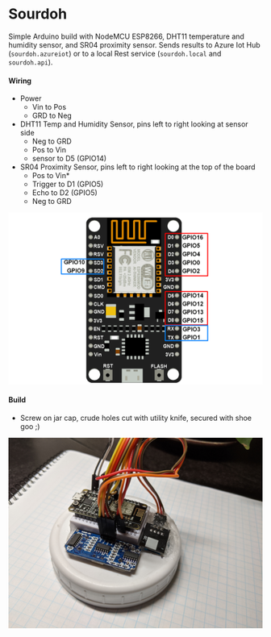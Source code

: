 # Sourdoh
Simple Arduino build with NodeMCU ESP8266, DHT11 temperature and humidity sensor, and SR04 proximity sensor. 
Sends results to Azure Iot Hub (`sourdoh.azureiot`) or to a local Rest service (`sourdoh.local` and `sourdoh.api`).

#### Wiring
* Power
  * Vin to Pos
  * GRD to Neg
* DHT11 Temp and Humidity Sensor, pins left to right looking at sensor side
  * Neg to GRD 
  * Pos to Vin
  * sensor to D5 (GPIO14)
* SR04 Proximity Sensor, pins left to right looking at the top of the board
  * Pos to Vin*
  * Trigger to D1 (GPIO5)
  * Echo to D2 (GPIO5)
  * Neg to GRD
  
![NodeMCU ESP8266](https://github.com/jeffbrock/sourdoh/blob/master/readme/NodeMCU%20GPIOs.png?raw=true)

#### Build
* Screw on jar cap, crude holes cut with utility knife, secured with shoe goo ;)

![Build](https://github.com/jeffbrock/sourdoh/blob/master/readme/IMG_20200702_081934.jpg)
